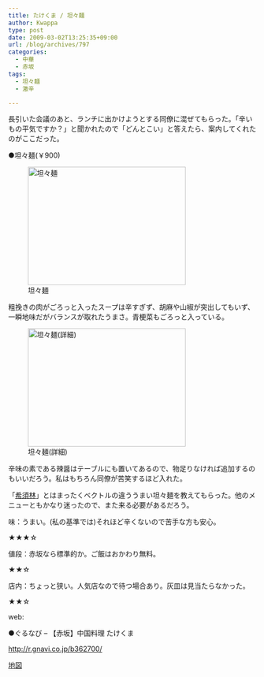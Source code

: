```yaml
---
title: たけくま / 坦々麺
author: Kwappa
type: post
date: 2009-03-02T13:25:35+09:00
url: /blog/archives/797
categories:
  - 中華
  - 赤坂
tags:
  - 坦々麺
  - 激辛

---
```

長引いた会議のあと、ランチに出かけようとする同僚に混ぜてもらった。「辛いもの平気ですか？」と聞かれたので「どんとこい」と答えたら、案内してくれたのがここだった。
  
●坦々麺(￥900)
  
<figure id="attachment_798" aria-describedby="caption-attachment-798" style="width: 320px" class="wp-caption aligncenter"><img src="/blog/images/2009/03/09-03-02_13-24.jpg" alt="坦々麺" title="坦々麺" width="320" height="240" class="size-medium wp-image-798" /><figcaption id="caption-attachment-798" class="wp-caption-text">坦々麺</figcaption></figure>
  
粗挽きの肉がごろっと入ったスープは辛すぎず、胡麻や山椒が突出してもいず、一瞬地味だがバランスが取れたうまさ。青梗菜もごろっと入っている。
  
<figure id="attachment_799" aria-describedby="caption-attachment-799" style="width: 320px" class="wp-caption aligncenter"><img src="/blog/images/2009/03/09-03-02_13-25.jpg" alt="坦々麺(詳細)" title="坦々麺(詳細)" width="320" height="240" class="size-medium wp-image-799" /><figcaption id="caption-attachment-799" class="wp-caption-text">坦々麺(詳細)</figcaption></figure>
  
辛味の素である辣醤はテーブルにも置いてあるので、物足りなければ追加するのもいいだろう。私はもちろん同僚が苦笑するほど入れた。
  
「<a href="http://homepage2.nifty.com/kisurin/htm/akasaka_top.htm" target="_blank" rel="noopener noreferrer">希須林</a>」とはまったくベクトルの違ううまい坦々麺を教えてもらった。他のメニューともかなり迷ったので、また来る必要があるだろう。
  
味：うまい。(私の基準では)それほど辛くないので苦手な方も安心。
  
★★★☆
  
値段：赤坂なら標準的か。ご飯はおかわり無料。
  
★★☆
  
店内：ちょっと狭い。人気店なので待つ場合あり。灰皿は見当たらなかった。
  
★★☆
  
web:
  
●ぐるなび &#8211; 【赤坂】中国料理 たけくま
  
http://r.gnavi.co.jp/b362700/
  
<a href="http://maps.google.co.jp/maps?f=q&#038;source=s_q&#038;hl=ja&#038;geocode=&#038;q=%E3%81%9F%E3%81%91%E3%81%8F%E3%81%BE%E3%80%80%E8%B5%A4%E5%9D%82&#038;sll=38.108175,140.856244&#038;sspn=0.025157,0.044117&#038;g=%E3%81%9F%E3%81%91%E3%81%8F%E3%81%BE&#038;ie=UTF8&#038;z=17&#038;iwloc=A" target="_blank" rel="noopener noreferrer">地図</a>
